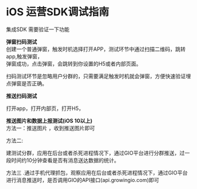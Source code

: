 # iOS 运营SDK调试指南

集成SDK 需要验证一下功能  
  
**弹窗扫码测试**  
创建一个普通弹窗，触发时机选择打开APP，测试环节中通过扫描二维码，跳转app,触发弹窗，  
弹窗成功，点击弹窗，会跳转到你设置的H5或者内部页面。  
  
扫码测试环节是忽略用户分群的，只需要满足触发时机就会弹窗，方便快速验证埋点弹窗是否正确。

**推送扫码测试**

打开app，打开内部页，打开H5， 

**推送图片和数据上报测试\(iOS 10以上\)**  
方法一：推送图片 ，收到推送图片即可

方法二:

建测试分群，应用在后台或者杀死进程情况下，通过GIO平台进行分群推送，过一段时间约10分钟查看是否有消息送达数据的统计。

方法三 .通过手机代理抓包，观察应用在后台或者杀死进程情况下，通过GIO平台进行消息推送时，是否调用GIO的API接口\(api.growingio.com\)即可

